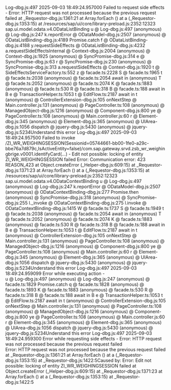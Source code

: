 Log-dbg.js:497 2025-09-03 18:49:24.957000 Failed to request side effects - Error: HTTP request was not processed because the previous request failed
    at _Requestor-dbg.js:1361:21
    at Array.forEach (<anonymous>)
    at a (_Requestor-dbg.js:1353:15)
    at /resources/sap/ui/core/library-preload.js:2352:12323 sap.ui.model.odata.v4.ODataListBinding
u @ Log-dbg.js:497
(anonymous) @ Log-dbg.js:247
k.reportError @ ODataModel-dbg.js:2507
(anonymous) @ ODataListBinding-dbg.js:4189
Promise.catch
f @ ODataListBinding-dbg.js:4188
y.requestSideEffects @ ODataListBinding-dbg.js:4232
a.requestSideEffectsInternal @ Context-dbg.js:2004
(anonymous) @ Context-dbg.js:1925
(anonymous) @ SyncPromise-dbg.js:314
e @ SyncPromise-dbg.js:63
r @ SyncPromise-dbg.js:230
(anonymous) @ SyncPromise-dbg.js:313
a.requestSideEffects @ Context-dbg.js:1920
t @ SideEffectsServiceFactory.ts:552
z @ facade.ts:2228
S @ facade.ts:1965
t @ facade.ts:2038
(anonymous) @ facade.ts:2054
await in (anonymous)
T @ facade.ts:2052
(anonymous) @ facade.ts:2074
K @ facade.ts:1883
(anonymous) @ facade.ts:530
R @ facade.ts:318
B @ facade.ts:188
await in B
e @ TransactionHelper.ts:1053
t @ EditFlow.ts:2187
await in t
(anonymous) @ ControllerExtension-dbg.js:105
onNextStep @ Main.controller.js:131
(anonymous) @ PageController.ts:108
(anonymous) @ ManagedObject-dbg.js:1216
(anonymous) @ Component-dbg.js:800
ye @ PageController.ts:108
(anonymous) @ Main.controller.js:60
r @ Element-dbg.js:345
(anonymous) @ Element-dbg.js:365
(anonymous) @ UIArea-dbg.js:1056
dispatch @ jquery-dbg.js:5430
(anonymous) @ jquery-dbg.js:5234Understand this error
Log-dbg.js:497 2025-09-03 18:49:24.957500 Failed to invoke /ZI_WR_WEIGHINGSESSION(Sessionid=05744661-bb00-1fe0-a29c-bbe76a7d879c,IsActiveEntity=false)/com.sap.gateway.srvd.zsb_wr_weighingbrige.v0001.identifyCard(...) - Edit not possible: locking of entity ZI_WR_WEIGHINGSESSION failed
Error: Communication error: 423 REASON_423
    at Object.createError (_Helper-dbg.js:609:15)
    at _Requestor-dbg.js:1371:23
    at Array.forEach (<anonymous>)
    at a (_Requestor-dbg.js:1353:15)
    at /resources/sap/ui/core/library-preload.js:2352:12323 sap.ui.model.odata.v4.ODataContextBinding
u @ Log-dbg.js:497
(anonymous) @ Log-dbg.js:247
k.reportError @ ODataModel-dbg.js:2507
(anonymous) @ ODataContextBinding-dbg.js:277
Promise.then
(anonymous) @ SyncPromise-dbg.js:318
(anonymous) @ SyncPromise-dbg.js:255
l._invoke @ ODataContextBinding-dbg.js:275
l.invoke @ ODataContextBinding-dbg.js:1415
W @ facade.ts:1737
S @ facade.ts:1949
t @ facade.ts:2038
(anonymous) @ facade.ts:2054
await in (anonymous)
T @ facade.ts:2052
(anonymous) @ facade.ts:2074
K @ facade.ts:1883
(anonymous) @ facade.ts:530
R @ facade.ts:318
B @ facade.ts:188
await in B
e @ TransactionHelper.ts:1053
t @ EditFlow.ts:2187
await in t
(anonymous) @ ControllerExtension-dbg.js:105
onNextStep @ Main.controller.js:131
(anonymous) @ PageController.ts:108
(anonymous) @ ManagedObject-dbg.js:1216
(anonymous) @ Component-dbg.js:800
ye @ PageController.ts:108
(anonymous) @ Main.controller.js:60
r @ Element-dbg.js:345
(anonymous) @ Element-dbg.js:365
(anonymous) @ UIArea-dbg.js:1056
dispatch @ jquery-dbg.js:5430
(anonymous) @ jquery-dbg.js:5234Understand this error
Log-dbg.js:497 2025-09-03 18:49:24.959099 Error while executing action  -  
u @ Log-dbg.js:497
(anonymous) @ Log-dbg.js:247
(anonymous) @ facade.ts:1829
Promise.catch
q @ facade.ts:1828
(anonymous) @ facade.ts:1893
K @ facade.ts:1883
(anonymous) @ facade.ts:530
R @ facade.ts:318
B @ facade.ts:188
await in B
e @ TransactionHelper.ts:1053
t @ EditFlow.ts:2187
await in t
(anonymous) @ ControllerExtension-dbg.js:105
onNextStep @ Main.controller.js:131
(anonymous) @ PageController.ts:108
(anonymous) @ ManagedObject-dbg.js:1216
(anonymous) @ Component-dbg.js:800
ye @ PageController.ts:108
(anonymous) @ Main.controller.js:60
r @ Element-dbg.js:345
(anonymous) @ Element-dbg.js:365
(anonymous) @ UIArea-dbg.js:1056
dispatch @ jquery-dbg.js:5430
(anonymous) @ jquery-dbg.js:5234Understand this error
Log-dbg.js:497 2025-09-03 18:49:24.959300 Error while requesting side effects - Error: HTTP request was not processed because the previous request failed  
 Error: HTTP request was not processed because the previous request failed
    at _Requestor-dbg.js:1361:21
    at Array.forEach (<anonymous>)
    at a (_Requestor-dbg.js:1353:15)
    at _Requestor-dbg.js:1422:5Caused by: Error: Edit not possible: locking of entity ZI_WR_WEIGHINGSESSION failed
    at Object.createError (_Helper-dbg.js:609:15)
    at _Requestor-dbg.js:1371:23
    at Array.forEach (<anonymous>)
    at a (_Requestor-dbg.js:1353:15)
    at _Requestor-dbg.js:1422:5
